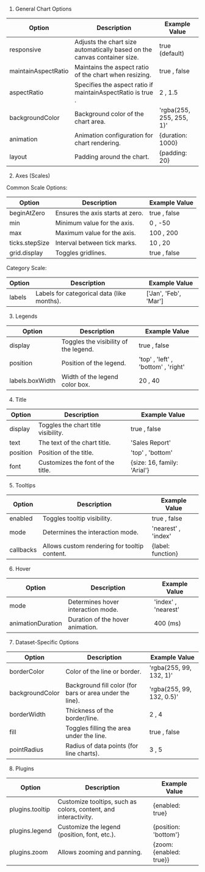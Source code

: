 1. General Chart Options

| Option              | Description                                                              | Example Value            |
|---------------------|--------------------------------------------------------------------------|--------------------------|
| responsive          | Adjusts the chart size automatically based on the canvas container size. | true (default)           |
| maintainAspectRatio | Maintains the aspect ratio of the chart when resizing.                   | true , false             |
| aspectRatio         | Specifies the aspect ratio if maintainAspectRatio is true .              | 2 , 1.5                  |
| backgroundColor     | Background color of the chart area.                                      | 'rgba(255, 255, 255, 1)' |
| animation           | Animation configuration for chart rendering.                             | {duration: 1000}         |
| layout              | Padding around the chart.                                                | {padding: 20}            |

2. Axes (Scales)

Common Scale Options:

| Option         | Description                      | Example Value |
|----------------|----------------------------------|---------------|
| beginAtZero    | Ensures the axis starts at zero. | true , false  |
| min            | Minimum value for the axis.      | 0 , -50       |
| max            | Maximum value for the axis.      | 100 , 200     |
| ticks.stepSize | Interval between tick marks.     | 10 , 20       |
| grid.display   | Toggles gridlines.               | true , false  |

Category Scale:

| Option | Description                                | Example Value         |
|--------|--------------------------------------------|-----------------------|
| labels | Labels for categorical data (like months). | ['Jan', 'Feb', 'Mar'] |

3. Legends

| Option          | Description                           | Example Value                       |
|-----------------|---------------------------------------|-------------------------------------|
| display         | Toggles the visibility of the legend. | true , false                        |
| position        | Position of the legend.               | 'top' , 'left' , 'bottom' , 'right' |
| labels.boxWidth | Width of the legend color box.        | 20 , 40                             |

4. Title

| Option   | Description                         | Example Value               |
|----------|-------------------------------------|-----------------------------|
| display  | Toggles the chart title visibility. | true , false                |
| text     | The text of the chart title.        | 'Sales Report'              |
| position | Position of the title.              | 'top' , 'bottom'            |
| font     | Customizes the font of the title.   | {size: 16, family: 'Arial'} |

5. Tooltips

| Option    | Description                                  | Example Value       |
|-----------|----------------------------------------------|---------------------|
| enabled   | Toggles tooltip visibility.                  | true , false        |
| mode      | Determines the interaction mode.             | 'nearest' , 'index' |
| callbacks | Allows custom rendering for tooltip content. | {label: function}   |

6. Hover

| Option            | Description                        | Example Value       |
|-------------------|------------------------------------|---------------------|
| mode              | Determines hover interaction mode. | 'index' , 'nearest' |
| animationDuration | Duration of the hover animation.   | 400 (ms)            |

7. Dataset-Specific Options

| Option          | Description                                              | Example Value             |
|-----------------|----------------------------------------------------------|---------------------------|
| borderColor     | Color of the line or border.                             | 'rgba(255, 99, 132, 1)'   |
| backgroundColor | Background fill color (for bars or area under the line). | 'rgba(255, 99, 132, 0.5)' |
| borderWidth     | Thickness of the border/line.                            | 2 , 4                     |
| fill            | Toggles filling the area under the line.                 | true , false              |
| pointRadius     | Radius of data points (for line charts).                 | 3 , 5                     |

8. Plugins

| Option          | Description                                                     | Example Value           |
|-----------------|-----------------------------------------------------------------|-------------------------|
| plugins.tooltip | Customize tooltips, such as colors, content, and interactivity. | {enabled: true}         |
| plugins.legend  | Customize the legend (position, font, etc.).                    | {position: 'bottom'}    |
| plugins.zoom    | Allows zooming and panning.                                     | {zoom: {enabled: true}} |
